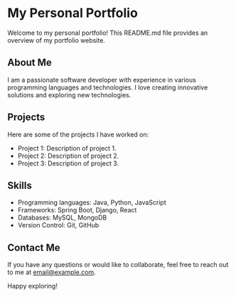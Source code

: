 # My Personal Portfolio

Welcome to my personal portfolio! This README.md file provides an overview of my portfolio website.

## About Me

I am a passionate software developer with experience in various programming languages and technologies. I love creating innovative solutions and exploring new technologies.

## Projects

Here are some of the projects I have worked on:

- Project 1: Description of project 1.
- Project 2: Description of project 2.
- Project 3: Description of project 3.

## Skills

- Programming languages: Java, Python, JavaScript
- Frameworks: Spring Boot, Django, React
- Databases: MySQL, MongoDB
- Version Control: Git, GitHub

## Contact Me

If you have any questions or would like to collaborate, feel free to reach out to me at [email@example.com](mailto:email@example.com).

Happy exploring!

